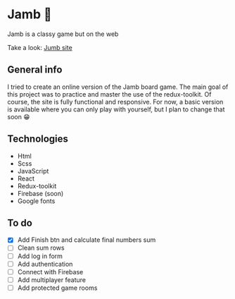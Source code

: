 # Jamb :game_die:

Jamb is a classy game but on the web

Take a look: [Jumb site](https://jambproject.netlify.app/)

## General info

I tried to create an online version of the Jamb board game. The main goal of this project was to practice and master the use of the redux-toolkit. Of course, the site is fully functional and responsive. For now, a basic version is available where you can only play with yourself, but I plan to change that soon :grin:

## Technologies

* Html
* Scss
* JavaScript
* React
* Redux-toolkit
* Firebase (soon)
* Google fonts

## To do

- [x] Add Finish btn and calculate final numbers sum
- [ ] Clean sum rows
- [ ] Add log in form
- [ ] Add authentication
- [ ] Connect with Firebase
- [ ] Add multiplayer feature
- [ ] Add protected game rooms